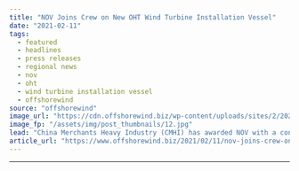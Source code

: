 ```yaml
---
title: "NOV Joins Crew on New OHT Wind Turbine Installation Vessel"
date: "2021-02-11"
tags: 
  - featured
  - headlines
  - press releases
  - regional news
  - nov
  - oht
  - wind turbine installation vessel
  - offshorewind
source: "offshorewind"
image_url: "https://cdn.offshorewind.biz/wp-content/uploads/sites/2/2021/02/11091002/NOV-Joins-Crew-on-New-OHT-Wind-Turbine-Installation-Vessel.jpg"
image_fp: "/assets/img/post_thumbnails/12.jpg"
lead: "China Merchants Heavy Industry (CMHI) has awarded NOV with a contract to design and"
article_url: "https://www.offshorewind.biz/2021/02/11/nov-joins-crew-on-new-oht-wind-turbine-installation-vessel/"
---
```


---

